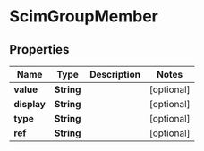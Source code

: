 

# ScimGroupMember

## Properties

Name | Type | Description | Notes
------------ | ------------- | ------------- | -------------
**value** | **String** |  |  [optional]
**display** | **String** |  |  [optional]
**type** | **String** |  |  [optional]
**ref** | **String** |  |  [optional]




